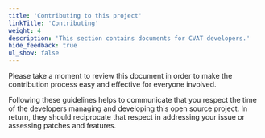 ```yaml
---
title: 'Contributing to this project'
linkTitle: 'Contributing'
weight: 4
description: 'This section contains documents for CVAT developers.'
hide_feedback: true
ul_show: false
---
```


Please take a moment to review this document in order to make the contribution
process easy and effective for everyone involved.

Following these guidelines helps to communicate that you respect the time of
the developers managing and developing this open source project. In return,
they should reciprocate that respect in addressing your issue or assessing
patches and features.
